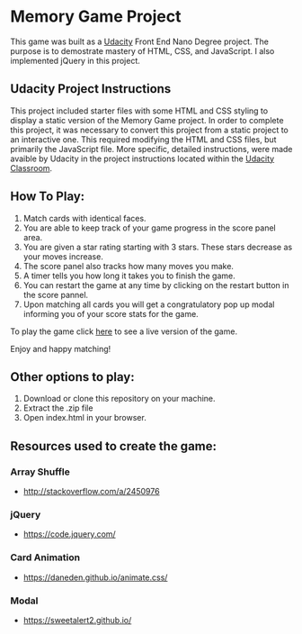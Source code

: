 # Memory Game Project

This game was built as a [Udacity](www.udacity.com) Front End Nano Degree project. The purpose is to demostrate mastery of HTML, CSS, and JavaScript. I also implemented jQuery in this project.

## Udacity Project Instructions

This project included starter files with some HTML and CSS styling to display a static version of the Memory Game project. In order to complete this project, it was necessary to convert this project from a static project to an interactive one. This required modifying the HTML and CSS files, but primarily the JavaScript file.
More specific, detailed instructions, were made avaible by Udacity in the project instructions located within the [Udacity Classroom](https://classroom.udacity.com/me).

## How To Play:

1. Match cards with identical faces.
2. You are able to keep track of your game progress in the score panel area. 
3. You are given a star rating starting with 3 stars. These stars decrease as your moves increase. 
4. The score panel also tracks how many moves you make. 
5. A timer tells you how long it takes you to finish the game.
6. You can restart the game at any time by clicking on the restart button in the score pannel.
7. Upon matching all cards you will get a congratulatory pop up modal informing you of your score stats for the game.

To play the game click [here](https://htmlpreview.github.io/?https://github.com/carlotapearl/Udacity-FEND-memory-game-master/blob/master/index.html) to see a live version of the game.

Enjoy and happy matching!

## Other options to play:

1. Download or clone this repository on your machine. 
2. Extract the .zip file
3. Open index.html in your browser. 

## Resources used to create the game:

### Array Shuffle

- <http://stackoverflow.com/a/2450976>

### jQuery

- <https://code.jquery.com/>

### Card Animation 

- <https://daneden.github.io/animate.css/>

### Modal

- <https://sweetalert2.github.io/>
